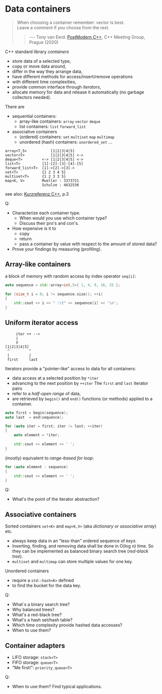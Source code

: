 # Data containers

> When choosing a container remember: vector is best.  
> Leave a comment if you choose from the rest.   
>
> > --- Tony van Eerd: [PostModern C++](https://www.youtube.com/watch?v=Zx_Tjp9WIII), C++ Meeting Group, Prague (2020)

C++ standard library _containers_ 

* store data of a selected type, 
* copy or move data around,
* differ in the way they arrange data,
* have different methods for access/insert/remove operations 
* with different time complexities, 
* provide common interface through _iterators_,
* allocate memory for data and release it automatically (no garbage collectors needed).

There are
* sequential containers:
    * array-like containers: `array` `vector` `deque`
    * list containers: `list` `forward_list`
* associative containers
    * (ordered) containers: `set` `multiset` `map` `multimap`
    * unordered (hash) containers: `unordered_set` ...

```
array<T,5>           [1|2|3|4|5]
vector<T>            [1|2|3|4|5] <->
deque<T>         <-> [1|2|3|4|5] <->
list<T>          [1]-[2]-[3]-[4]-[5]
forward_list<T>  [1]->[2]->[3]->
set<T>           {1 2 3 4 5}
multiset<T>      {1 2 3 3 5}
map<K, V>        Mueller : 3373721 
                 Schulze : 4632536 
```
see also: [Kurzreferenz C++](https://namespace-cpp.de/std/lib/exe/fetch.php/kurzref.pdf), p.3

Q: 
* Characterize each container type. 
    * When would you use which container type?
    * Discuss their pro's and con's.
* How expensive is it to
    * copy
    * return
    * pass a container by value with respect to the amount of stored data? 
* Prove your findings by measuring (profiling).

## Array-like containers
a block of memory with 
random access by index operator `seq[i]`:
```cpp
auto sequence = std::array<int,5>{ 1, 4, 9, 16, 25 };
    
for (size_t i = 0; i != sequence.size(); ++i)
{
    std::cout << i << " :\t" << sequence[i] << '\n'; 
}
```

## Uniform iterator access
```
     iter ++ -->
     |     
     V
[1|2|3|4|5]
 ^         ^
 |         |
 first     last
```
Iterators provide a "pointer-like" access to data for all containers:
* data access at a selected position by `*iter`
* advancing to the next position by `++iter` 
The `first` and `last` iterator pairs 
* refer to a _half-open range_ of data,
* are retrieved by `begin()` and `end()` functions (or methods) applied to a container.

```cpp
auto first = begin(sequence);
auto last  = end(sequence);

for (auto iter = first; iter != last; ++iter)
{
    auto element = *iter;
    
    std::cout << element << ' ';
}
```
(mostly) equivalent to _range-based for loop_:
```cpp
for (auto element : sequence)
{
    std::cout << element << ' ';        
}
```
Q:
* What's the point of the iterator abstraction?

## Associative containers
Sorted containers `set<K>` and `map<K,V>` 
(aka _dictionary_ or _associative array_) etc.

* always keep data in an "less-than" ordered sequence of _keys_.
* Inserting, finding, and removing data shall be done in O(log n) time.
  So they can be implemented as balanced binary search tree (_red-black tree_).
* `multiset` and `multimap` can store multiple values for one key.

Unordered containers
* require a `std::hash<K>` defined
* to find the bucket for the data key.

Q:
* What`s a binary search tree? 
* Why balanced trees? 
* What's a red-black tree?
* What's a hash set/hash table?
* Which time complexity provide hashed data accesses?
* When to use them?

## Container adapters
* LIFO storage: `stack<T>`
* FIFO storage: `queue<T>`
* "Me first!": `priority_queue<T>`

Q:
* When to use them? Find typical applications.
